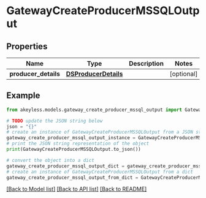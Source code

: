 # GatewayCreateProducerMSSQLOutput


## Properties

Name | Type | Description | Notes
------------ | ------------- | ------------- | -------------
**producer_details** | [**DSProducerDetails**](DSProducerDetails.md) |  | [optional] 

## Example

```python
from akeyless.models.gateway_create_producer_mssql_output import GatewayCreateProducerMSSQLOutput

# TODO update the JSON string below
json = "{}"
# create an instance of GatewayCreateProducerMSSQLOutput from a JSON string
gateway_create_producer_mssql_output_instance = GatewayCreateProducerMSSQLOutput.from_json(json)
# print the JSON string representation of the object
print(GatewayCreateProducerMSSQLOutput.to_json())

# convert the object into a dict
gateway_create_producer_mssql_output_dict = gateway_create_producer_mssql_output_instance.to_dict()
# create an instance of GatewayCreateProducerMSSQLOutput from a dict
gateway_create_producer_mssql_output_from_dict = GatewayCreateProducerMSSQLOutput.from_dict(gateway_create_producer_mssql_output_dict)
```
[[Back to Model list]](../README.md#documentation-for-models) [[Back to API list]](../README.md#documentation-for-api-endpoints) [[Back to README]](../README.md)


